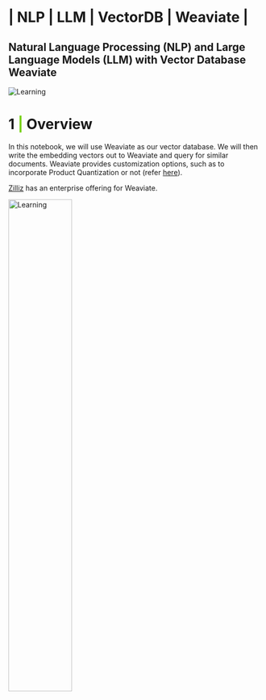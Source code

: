 # | NLP | LLM | VectorDB | Weaviate |

## Natural Language Processing (NLP) and Large Language Models (LLM) with Vector Database Weaviate

![Learning](https://t3.ftcdn.net/jpg/06/14/01/52/360_F_614015247_EWZHvC6AAOsaIOepakhyJvMqUu5tpLfY.jpg)


# <b>1 <span style='color:#78D118'>|</span> Overview</b>

 In this notebook, we will use Weaviate as our vector database. We will then write the embedding vectors out to Weaviate and query for similar documents. Weaviate provides customization options, such as to incorporate Product Quantization or not (refer [here](https://weaviate.io/developers/weaviate/concepts/vector-index#hnsw-with-product-quantizationpq)). 
 
[Zilliz](https://zilliz.com/) has an enterprise offering for Weaviate.

<img src="https://mms.businesswire.com/media/20220824005057/en/1550928/5/Logo-_Colorful.jpg" alt="Learning" width="50%">
